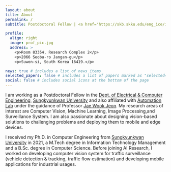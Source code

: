```yaml
---
layout: about
title: About
permalink: /
subtitle: Postdoctoral Fellow | <a href='https://skb.skku.edu/eng_ice/index.do'>Electrical & Computer Engineering</a> | <a href='https://www.skku.edu/eng/index.do'>Sungkyunkwan University</a>.

profile:
  align: right
  image: prof_pic.jpg
  address: >
    <p>Room 83354, Research Complex 2</p>
    <p>2066 Seobu-ro Jangan-gu</p>
    <p>Suwon-si, South Korea 16419.</p>

news: true # includes a list of news items
selected_papers: false # includes a list of papers marked as "selected={true}"
social: false # includes social icons at the bottom of the page
---
```


I am working as a Postdoctoral Fellow in the [Dept. of Electrical & Computer Engineering](https://skb.skku.edu/eng_ice/index.do), 
[Sungkyunkwan University](https://www.skku.edu/eng/index.do) and also affiliated
with [Automation Lab](https://micro.skku.ac.kr/micro/index.do)
under the guidance of Professor [Jae Wook Jeon](https://scholar.google.co.kr/citations?user=9z0SfKoAAAAJ&hl=ko).
My research areas of interest are Computer Vision, Machine Learning, Image
Processing,and Surveillance System. I am also passionate about designing
vision-based solutions to challenging problems and deploying them to mobile and 
edge devices.

I received my Ph.D. in Computer Engineering from [Sungkyunkwan University](https://www.skku.edu/eng/index.do)
in 2021, a M.Tech degree in Information Technology Management and a B.Sc. degree 
in Computer Science. Before joining AI Research, I worked on developing computer 
vision system for traffic surveillance (vehicle detection & tracking,
traffic flow estimation) and developing mobile applications for industrial usages.
